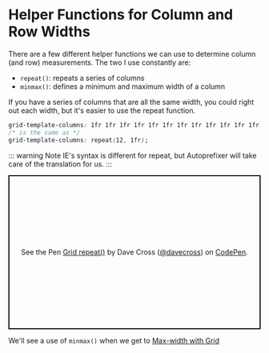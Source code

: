 # Helper Functions for Column and Row Widths

There are a few different helper functions we can use to determine column (and row) measurements. The two I use constantly are:

* `repeat()`: repeats a series of columns
* `minmax()`: defines a minimum and maximum width of a column

If you have a series of columns that are all the same width, you could right out each width, but it's easier to use the repeat function.

```css
grid-template-columns: 1fr 1fr 1fr 1fr 1fr 1fr 1fr 1fr 1fr 1fr 1fr 1fr;
/* is the same as */
grid-template-columns: repeat(12, 1fr);
```

::: warning Note
IE's syntax is different for repeat, but Autoprefixer will take care of the translation for us.
:::

<p class="codepen" data-height="308" data-theme-id="0" data-default-tab="result" data-user="davecross" data-slug-hash="1424e901b7bcdd341dff164a1185be4a" style="height: 308px; box-sizing: border-box; display: flex; align-items: center; justify-content: center; border: 2px solid black; margin: 1em 0; padding: 1em;" data-pen-title="Grid repeat()">
  <span>See the Pen <a href="https://codepen.io/davecross/pen/1424e901b7bcdd341dff164a1185be4a/">
  Grid repeat()</a> by Dave Cross (<a href="https://codepen.io/davecross">@davecross</a>)
  on <a href="https://codepen.io">CodePen</a>.</span>
</p>

We'll see a use of `minmax()` when we get to [Max-width with Grid](/grid/max-width-grid.md)

<codepen/>
